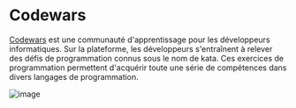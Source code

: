 # Codewars
[Codewars](https://www.codewars.com/) est une communauté d'apprentissage pour les développeurs informatiques. Sur la plateforme, les développeurs s'entraînent à relever des défis de programmation connus sous le nom de kata. Ces exercices de programmation  permettent d'acquérir toute une série de compétences dans divers langages de programmation.

![image](https://www.codewars.com/users/Kureru/badges/large)
